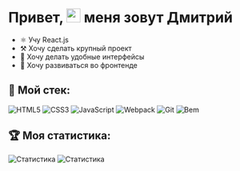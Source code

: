 # Привет, <img src="https://github.com/DmitriyLedovskih/1/blob/main/hello.gif" width="28"> меня зовут Дмитрий

- ⚛️ Учу React.js
- ⚒️ Хочу сделать крупный проект
- 📱 Хочу делать удобные интерфейсы
- 🧠 Хочу развиваться во фронтенде

## 🧰 Мой стек:
![HTML5](https://img.shields.io/badge/HTML5-333?style=for-the-badge&logo=html5&logoColor=E34F26)
![CSS3](https://img.shields.io/badge/CSS3-333?style=for-the-badge&logo=css3&logoColor=1572B6)
![JavaScript](https://img.shields.io/badge/JavaScript-333?style=for-the-badge&logo=javascript&logoColor=#f7e01d)
![Webpack](https://img.shields.io/badge/-Webpack-333?style=for-the-badge&logo=webpack&logoColor=231b7abf)
![Git](https://img.shields.io/badge/-Git-333?style=for-the-badge&logo=git&logoColor=23f15135)
![Bem](https://img.shields.io/badge/-Бэм-333?style=for-the-badge&logo=bem&logoColor=fff)

## 🏆 Моя статистика:
![Статистика](https://github-readme-stats.vercel.app/api/top-langs/?username=DmitriyLedovskih&theme=dark)
![Статистика](https://github-readme-stats.vercel.app/api?username=DmitriyLedovskih&show_icons=true&theme=dark)

